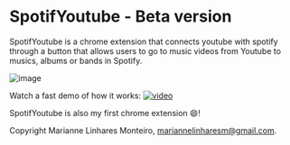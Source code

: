 # SpotifYoutube - Beta version

SpotifYoutube is a chrome extension that connects youtube with spotify through a button that allows users to go to music videos from Youtube to  musics, albums or bands in Spotify.

![image](https://github.com/mari-linhares/spotifyoutube/blob/master/images/button.png)

Watch a fast demo of how it works:
[![video](https://github.com/mari-linhares/spotifyoutube/blob/master/images/demo1.png)](https://youtu.be/TiUDXsCB0aY)

SpotifYoutube is also my first chrome extension :smile:!


Copyright Marianne Linhares Monteiro, mariannelinharesm@gmail.com. 
